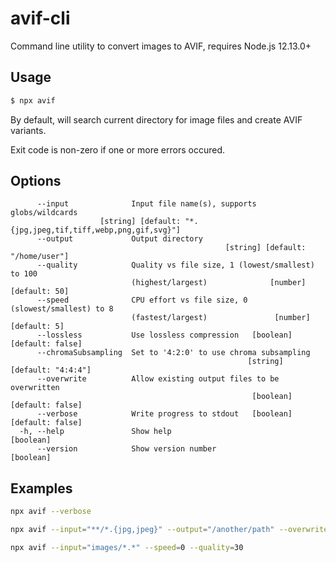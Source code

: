 # avif-cli

Command line utility to convert images to AVIF, requires Node.js 12.13.0+

## Usage

```sh
$ npx avif
```

By default, will search current directory for image files and create AVIF variants.

Exit code is non-zero if one or more errors occured.

## Options

```
      --input              Input file name(s), supports globs/wildcards
                    [string] [default: "*.{jpg,jpeg,tif,tiff,webp,png,gif,svg}"]
      --output             Output directory
                                                [string] [default: "/home/user"]
      --quality            Quality vs file size, 1 (lowest/smallest) to 100
                           (highest/largest)              [number] [default: 50]
      --speed              CPU effort vs file size, 0 (slowest/smallest) to 8
                           (fastest/largest)               [number] [default: 5]
      --lossless           Use lossless compression   [boolean] [default: false]
      --chromaSubsampling  Set to '4:2:0' to use chroma subsampling
                                                     [string] [default: "4:4:4"]
      --overwrite          Allow existing output files to be overwritten
                                                      [boolean] [default: false]
      --verbose            Write progress to stdout   [boolean] [default: false]
  -h, --help               Show help                                   [boolean]
      --version            Show version number                         [boolean]
```

## Examples

```sh
npx avif --verbose
```

```sh
npx avif --input="**/*.{jpg,jpeg}" --output="/another/path" --overwrite
```

```sh
npx avif --input="images/*.*" --speed=0 --quality=30
```
